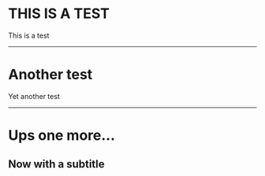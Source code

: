 # THIS IS A TEST

This is a test

---

# Another test

Yet another test

---

# Ups one more...

## Now with a subtitle